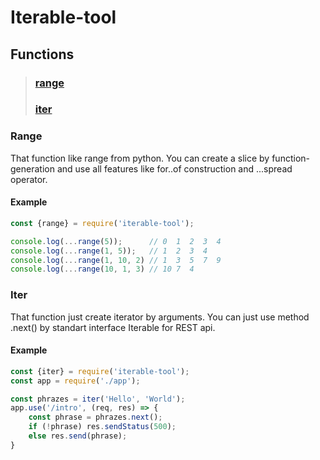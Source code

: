 
# Iterable-tool

## Functions

> ### [range](#Range)
> ### [iter](#Iter)

### Range
That function like range from python. You can create a slice by function-generation and use all features like for..of construction and ...spread operator.
#### Example
```js
const {range} = require('iterable-tool');

console.log(...range(5));      // 0  1  2  3  4
console.log(...range(1, 5));   // 1  2  3  4
console.log(...range(1, 10, 2) // 1  3  5  7  9
console.log(...range(10, 1, 3) // 10 7  4
```

### Iter
That function just create iterator by arguments. You can just use method .next() by standart interface Iterable for REST api.
#### Example
```js
const {iter} = require('iterable-tool');
const app = require('./app');

const phrazes = iter('Hello', 'World');
app.use('/intro', (req, res) => {
	const phrase = phrazes.next();
	if (!phrase) res.sendStatus(500);
	else res.send(phrase);
}
```
